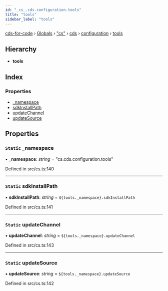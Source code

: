 ```yaml
---
id: "_cs_.cds.configuration.tools"
title: "tools"
sidebar_label: "tools"
---
```


[cds-for-code](../index.md) › [Globals](../globals.md) › ["cs"](../modules/_cs_.md) › [cds](../modules/_cs_.cds.md) › [configuration](../modules/_cs_.cds.configuration.md) › [tools](_cs_.cds.configuration.tools.md)

## Hierarchy

* **tools**

## Index

### Properties

* [_namespace](_cs_.cds.configuration.tools.md#static-_namespace)
* [sdkInstallPath](_cs_.cds.configuration.tools.md#static-sdkinstallpath)
* [updateChannel](_cs_.cds.configuration.tools.md#static-updatechannel)
* [updateSource](_cs_.cds.configuration.tools.md#static-updatesource)

## Properties

### `Static` _namespace

▪ **_namespace**: *string* = "cs.cds.configuration.tools"

Defined in src/cs.ts:140

___

### `Static` sdkInstallPath

▪ **sdkInstallPath**: *string* = `${tools._namespace}.sdkInstallPath`

Defined in src/cs.ts:141

___

### `Static` updateChannel

▪ **updateChannel**: *string* = `${tools._namespace}.updateChannel`

Defined in src/cs.ts:143

___

### `Static` updateSource

▪ **updateSource**: *string* = `${tools._namespace}.updateSource`

Defined in src/cs.ts:142
